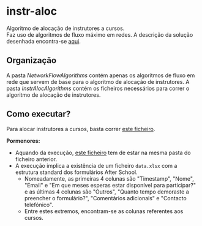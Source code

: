 # instr-aloc
Algoritmo de alocação de instrutores a cursos. \
Faz uso de algoritmos de fluxo máximo em redes.
A descrição da solução desenhada encontra-se [aqui](https://www.overleaf.com/read/cmsnhdyrpbrg).

## Organização
A pasta *NetworkFlowAlgorithms* contém apenas os algoritmos de fluxo em rede que servem de base para o algoritmo de alocação de instrutores.
A pasta *InstrAlocAlgorithms* contém os ficheiros necessários para correr o algoritmo de alocação de instrutores. 

## Como executar?

Para alocar instrutores a cursos, basta correr [este ficheiro](https://github.com/Joao03Guilherme/instr-aloc/blob/master/InstrAlocAlgorithms/instr_aloc_flow.py).

**Pormenores:** 

* Aquando da execução, [este ficheiro](https://github.com/Joao03Guilherme/instr-aloc/blob/master/InstrAlocAlgorithms/NetworkFlow.py) tem de estar na mesma pasta do ficheiro anterior.
* A execução implica a existência de um ficheiro `data.xlsx` com a estrutura standard dos formulários After School. 
  * Nomeadamente, as primeiras 4 colunas são "Timestamp", "Nome", "Email" e "Em que meses esperas estar disponível para participar?" e as últimas 4 colunas são "Outros", "Quanto tempo demoraste a preencher o formulário?", "Comentários adicionais" e "Contacto telefónico". 
  * Entre estes extremos, encontram-se as colunas referentes aos cursos.